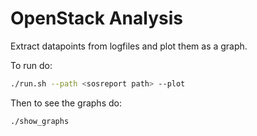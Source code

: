 # OpenStack Analysis

Extract datapoints from logfiles and plot them as a graph.

To run do:

```bash
./run.sh --path <sosreport path> --plot
```

Then to see the graphs do:

```bash
./show_graphs
```

